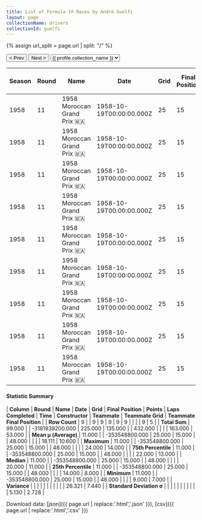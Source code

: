 ```yaml
---
title: List of Formula 1® Races by André Guelfi
layout: page
collectionName: drivers
collectionId: guelfi
---
```


{% assign url_split = page.url | split: "/" %}
<div id="collection-navigation">
<button onclick="selector.options[selector.selectedIndex-1].value && (window.location = selector.options[selector.selectedIndex-1].value);">&lt; Prev</button>
<button onclick="selector.options[selector.selectedIndex+1].value && (window.location = selector.options[selector.selectedIndex+1].value);">Next &gt;</button>
<select id="selector" onchange="this.options[this.selectedIndex].value && (window.location = this.options[this.selectedIndex].value);">
  {% for collectionId in site.data[page.collectionName].refs %}
    {% if collectionId == page.collectionId %}
      {% assign selected = "selected" %}
    {% else %}
      {% assign selected = "" %}
    {% endif %}
    {% assign profile = site.data[page.collectionName][collectionId].profile %}
    <option value="/f1/{{ page.collectionName }}/{{ collectionId }}/{{ url_split[4] }}" {{ selected }}>{{ profile.collection_name }}</option>
  {% endfor %}
</select>
</div>

| Season | Round | Name | Date | Grid | Final Position | Points | Laps Completed | Time | Constructor | Teammate | Teammate Grid | Teammate Final Position |
|--|--|--|--|--|--|--|--|--|--|--|--|--|
| 1958 | 11 | 1958 Moroccan Grand Prix 🇲🇦 | 1958-10-19T00:00:00.000Z | 25 | 15 | 0.0 | 48 |   | Cooper 🇬🇧 | [Roy Salvadori 🇬🇧](/f1/drivers/salvadori) | 14 | 7 |
| 1958 | 11 | 1958 Moroccan Grand Prix 🇲🇦 | 1958-10-19T00:00:00.000Z | 25 | 15 | 0.0 | 48 |   | Cooper 🇬🇧 | [Jack Fairman 🇬🇧](/f1/drivers/fairman) | 11 | 8 |
| 1958 | 11 | 1958 Moroccan Grand Prix 🇲🇦 | 1958-10-19T00:00:00.000Z | 25 | 15 | 0.0 | 48 |   | Cooper 🇬🇧 | [Jack Brabham 🇦🇺](/f1/drivers/jack_brabham) | 19 | 11 |
| 1958 | 11 | 1958 Moroccan Grand Prix 🇲🇦 | 1958-10-19T00:00:00.000Z | 25 | 15 | 0.0 | 48 |   | Cooper 🇬🇧 | [Bruce McLaren 🇳🇿](/f1/drivers/mclaren) | 21 | 13 |
| 1958 | 11 | 1958 Moroccan Grand Prix 🇲🇦 | 1958-10-19T00:00:00.000Z | 25 | 15 | 0.0 | 48 |   | Cooper 🇬🇧 | [Robert La Caze 🇫🇷](/f1/drivers/la_caze) | 23 | 14 |
| 1958 | 11 | 1958 Moroccan Grand Prix 🇲🇦 | 1958-10-19T00:00:00.000Z | 25 | 15 | 0.0 | 48 |   | Cooper 🇬🇧 | [François Picard 🇫🇷](/f1/drivers/picard) | 24 | R |
| 1958 | 11 | 1958 Moroccan Grand Prix 🇲🇦 | 1958-10-19T00:00:00.000Z | 25 | 15 | 0.0 | 48 |   | Cooper 🇬🇧 | [Tom Bridger 🇬🇧](/f1/drivers/bridger) | 22 | R |
| 1958 | 11 | 1958 Moroccan Grand Prix 🇲🇦 | 1958-10-19T00:00:00.000Z | 25 | 15 | 0.0 | 48 |   | Cooper 🇬🇧 | [Wolfgang Seidel 🇩🇪](/f1/drivers/seidel) | 20 | R |
| 1958 | 11 | 1958 Moroccan Grand Prix 🇲🇦 | 1958-10-19T00:00:00.000Z | 25 | 15 | 0.0 | 48 |   | Cooper 🇬🇧 | [Maurice Trintignant 🇫🇷](/f1/drivers/trintignant) | 9 | R |

#### Statistic Summary

| **Column** | **Round** | **Name** | **Date** | **Grid** | **Final Position** | **Points** | **Laps Completed** | **Time** | **Constructor** | **Teammate** | **Teammate Grid** | **Teammate Final Position** |
| **Row Count** | 9 |  | 9 | 9 | 9 | 9 | 9 |  |  |  | 9 | 5 |
| **Total Sum** | 99.000 |  | -3181939200.000 | 225.000 | 135.000 |  | 432.000 |  |  |  | 163.000 | 53.000 |
| **Mean μ (Average)** | 11.000 |  | -353548800.000 | 25.000 | 15.000 |  | 48.000 |  |  |  | 18.111 | 10.600 |
| **Maximum** | 11.000 |  | -353548800.000 | 25.000 | 15.000 |  | 48.000 |  |  |  | 24.000 | 14.000 |
| **75th Percentile** | 11.000 |  | -353548800.000 | 25.000 | 15.000 |  | 48.000 |  |  |  | 22.000 | 13.000 |
| **Median** | 11.000 |  | -353548800.000 | 25.000 | 15.000 |  | 48.000 |  |  |  | 20.000 | 11.000 |
| **25th Percentile** | 11.000 |  | -353548800.000 | 25.000 | 15.000 |  | 48.000 |  |  |  | 14.000 | 8.000 |
| **Minimum** | 11.000 |  | -353548800.000 | 25.000 | 15.000 |  | 48.000 |  |  |  | 9.000 | 7.000 |
| **Variance** |  |  |  |  |  |  |  |  |  |  | 26.321 | 7.440 |
| **Standard Deviation σ** |  |  |  |  |  |  |  |  |  |  | 5.130 | 2.728 |

Download data: [json]({{ page.url | replace:'.html','.json' }}), [csv]({{ page.url | replace:'.html','.csv' }})
